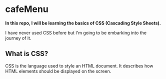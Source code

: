 # cafeMenu

**In this repo, I will be learning the basics of CSS (Cascading Style Sheets).**

I have never used CSS before but I'm going to be embarking into the journey of it.

## What is CSS?
CSS is the language used to style an HTML document. It describes how HTML elements should be displayed on the screen.